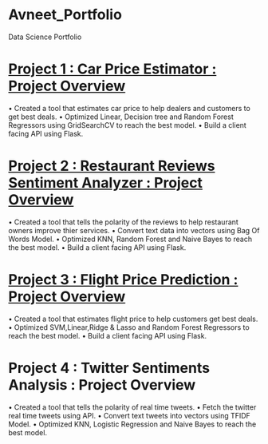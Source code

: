 # Avneet_Portfolio
Data Science Portfolio

# [Project 1 : Car Price Estimator : Project Overview](https://github.com/avneet222/Car-Price)
• Created a tool that estimates car price to help dealers and customers to get best deals.
• Optimized Linear, Decision tree and Random Forest Regressors using GridSearchCV to reach the best model.
• Build a client facing API using Flask.


# [Project 2 : Restaurant Reviews Sentiment Analyzer : Project Overview](https://github.com/avneet222/Reviews-analyzer)
• Created a tool that tells the polarity of the reviews to help restaurant owners improve thier services. 
• Convert text data into vectors using Bag Of Words Model.
• Optimized KNN, Random Forest and Naive Bayes to reach the best model.
• Build a client facing API using Flask.


# [Project 3 : Flight Price Prediction : Project Overview](https://github.com/avneet222/Flight-Price)
• Created a tool that estimates flight price to help customers get best deals.
• Optimized SVM,Linear,Ridge & Lasso and Random Forest Regressors to reach the best model.
• Build a client facing API using Flask.


# Project 4 : Twitter Sentiments Analysis : Project Overview
• Created a tool that tells the polarity of real time tweets.
• Fetch the twitter real time tweets using API.
• Convert text tweets into vectors using TFIDF Model.
• Optimized KNN, Logistic Regression and Naive Bayes to reach the best model.
